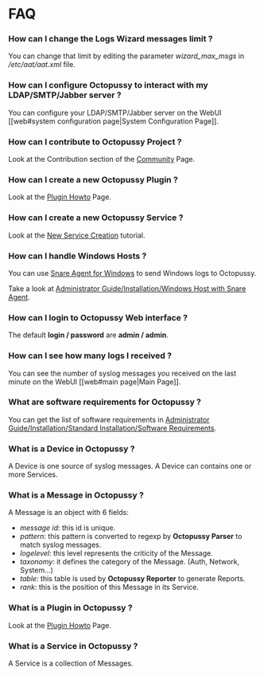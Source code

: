 FAQ 
===

### How can I change the Logs Wizard messages limit ?

You can change that limit by editing the parameter *wizard_max_msgs* in */etc/aat/aat.xml* file.

### How can I configure Octopussy to interact with my LDAP/SMTP/Jabber server ? 

You can configure your LDAP/SMTP/Jabber server on the WebUI [[web#system configuration page|System Configuration Page]].

### How can I contribute to Octopussy Project ? 

Look at the Contribution section of the [Community](/community) Page.

### How can I create a new Octopussy Plugin ?

Look at the [Plugin Howto](/documentation/howtos/plugin) Page.

### How can I create a new Octopussy Service ? 

Look at the [New Service Creation](/documentation/tutorials/new_service) tutorial.

### How can I handle Windows Hosts ?

You can use [Snare Agent for Windows](http://www.intersectalliance.com/projects/SnareWindows/) to send Windows logs to Octopussy.

Take a look at [Administrator Guide/Installation/Windows Host with Snare Agent](/documentation/guides/administrator_guide/01_installation).

### How can I login to Octopussy Web interface ?

The default **login / password** are **admin / admin**.

### How can I see how many logs I received ?

You can see the number of syslog messages you received on the last minute on the WebUI [[web#main page|Main Page]].

### What are software requirements for Octopussy ?

You can get the list of software requirements in [Administrator Guide/Installation/Standard Installation/Software Requirements](/documentation/guides/administrator_guide/01_installation).

### What is a Device in Octopussy ?

A Device is one source of syslog messages.
A Device can contains one or more Services.

### What is a Message in Octopussy ?

A Message is an object with 6 fields: 

  * *message id*: this id is unique.
  * *pattern*: this pattern is converted to regexp by **Octopussy Parser** to match syslog messages.
  * *logelevel*: this level represents the criticity of the Message.
  * *taxonomy*: it defines the category of the Message. (Auth, Network, System...)
  * *table*: this table is used by **Octopussy Reporter** to generate Reports. 
  * *rank*: this is the position of this Message in its Service.

### What is a Plugin in Octopussy ?

Look at the [Plugin Howto](/documentation/howtos/plugin) Page.

### What is a Service in Octopussy ?

A Service is a collection of Messages.